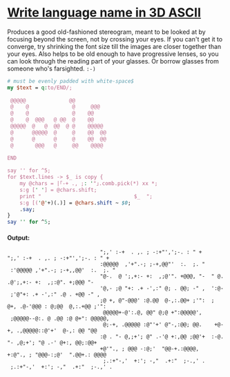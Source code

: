 [1]: https://rosettacode.org/wiki/Write_language_name_in_3D_ASCII

# [Write language name in 3D ASCII][1]


Produces a good old-fashioned stereogram, meant to be looked at by focusing beyond the screen, not by crossing your eyes.  If you can't get it to converge, try shrinking the font size till the images are closer together than your eyes.  Also helps to be old enough to have progressive lenses, so you can look through the reading part of your glasses.  Or borrow glasses from someone who's farsighted. `:-)`

```perl
# must be evenly padded with white-space$
my $text = q:to/END/;
                                 
 @@@@@              @@           
 @    @              @     @@@   
 @    @              @    @@     
 @    @  @@@   @ @@  @    @@     
 @@@@@  @   @  @@  @ @    @@@@@  
 @      @@@@@  @     @    @@  @@ 
 @      @      @     @    @@  @@ 
 @       @@@   @     @@    @@@@  
                                 
END

say '' for ^5;
for $text.lines -> $_ is copy {
    my @chars = |｢-+ ., ;: '"｣.comb.pick(*) xx *;
    s:g [' '] = @chars.shift;
    print "                              $_  ";
    s:g [('@'+)(.)] = @chars.shift ~ $0;
    .say;
}
say '' for ^5;
```

#### Output:
```
                              ";,' :-+  . ,. ; -:+"',';-. : " +   ";,' :-+  . ,. ; -:+"',';-. : " + 
                              :@@@@@  ,'+".-; ;-+,@@"'  :.  ;. "  :'@@@@@ ,'+".-; ;-+,,@@'  :.  ;. "
                              "@-.  @ ';,+:- +:  ,;@'". +@@@, "-  " @.  .@';,+:- +:  ,;:@". +;@@@ "-
                              '@,- ;@ "+: .+ -',:" @; . @@; -" ,  ':@- ;'@"+: .+ -',:" .@ . +@@ -" ,
                              ;@ +, @"-@@@' :@.@@  @-,:.@@+ ;'":  ; @+, .@-'@@@ : @;@@  @,:.+@@ ;'":
                               @@@@@+-@':.@, @@" @;@ +":@@@@@',    ;@@@@@--@:. @ .@@ :@ @+": @@@@@, 
                               @;-+, .@@@@@ :@"'+' @"-,:@@; @@.    +@-+, .,@@@@@::@'+'  @-,: @@ "@@ 
                              :@ . "- @,;+'; @" .-'@ +:,@@ ;@@'+  :-@. "- ,@;+'; "@ .-' @+:, @@;:@@+
                              +@'"., ; @@@ -:@;'  "@@-+.:@@@@,    +:@"., ; "@@@-:;@'  ".@@+.: @@@@  
                               ;.:+"-,'  +:'; -,"  .+:"  ;-.,' .   ;.:+"-,'  +:'; -,"  .+:"  ;-.,' .
```
